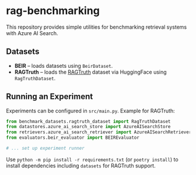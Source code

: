 # rag-benchmarking

This repository provides simple utilities for benchmarking retrieval systems with Azure AI Search.

## Datasets
- **BEIR** – loads datasets using `BeirDataset`.
- **RAGTruth** – loads the [RAGTruth](https://github.com/microsoft/RAGTruth) dataset via HuggingFace using `RagTruthDataset`.

## Running an Experiment
Experiments can be configured in `src/main.py`. Example for RAGTruth:

```python
from benchmark_datasets.ragtruth_dataset import RagTruthDataset
from datastores.azure_ai_search_store import AzureAISearchStore
from retrievers.azure_ai_search_retriever import AzureAISearchRetriever
from evaluators.beir_evaluator import BEIREvaluator

# ... set up experiment runner
```

Use `python -m pip install -r requirements.txt` (or `poetry install`) to install dependencies including `datasets` for RAGTruth support.
